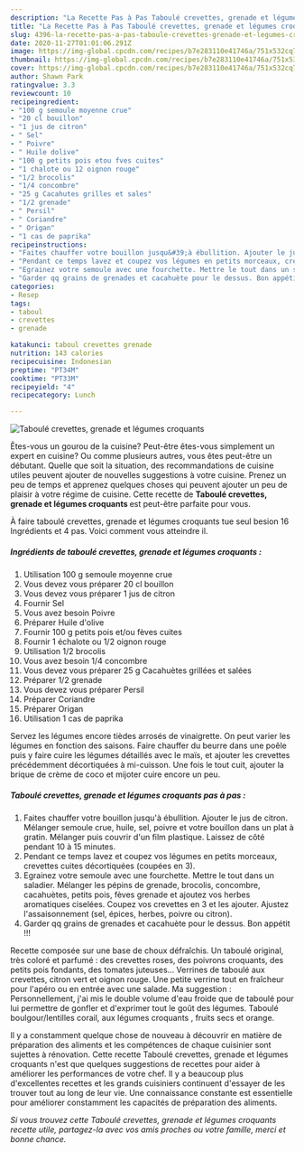 ```yaml
---
description: "La Recette Pas à Pas Taboulé crevettes, grenade et légumes croquants"
title: "La Recette Pas à Pas Taboulé crevettes, grenade et légumes croquants"
slug: 4396-la-recette-pas-a-pas-taboule-crevettes-grenade-et-legumes-croquants
date: 2020-11-27T01:01:06.291Z
image: https://img-global.cpcdn.com/recipes/b7e283110e41746a/751x532cq70/taboule-crevettes-grenade-et-legumes-croquants-photo-principale-de-la-recette.jpg
thumbnail: https://img-global.cpcdn.com/recipes/b7e283110e41746a/751x532cq70/taboule-crevettes-grenade-et-legumes-croquants-photo-principale-de-la-recette.jpg
cover: https://img-global.cpcdn.com/recipes/b7e283110e41746a/751x532cq70/taboule-crevettes-grenade-et-legumes-croquants-photo-principale-de-la-recette.jpg
author: Shawn Park
ratingvalue: 3.3
reviewcount: 10
recipeingredient:
- "100 g semoule moyenne crue"
- "20 cl bouillon"
- "1 jus de citron"
- " Sel"
- " Poivre"
- " Huile dolive"
- "100 g petits pois etou fves cuites"
- "1 chalote ou 12 oignon rouge"
- "1/2 brocolis"
- "1/4 concombre"
- "25 g Cacahutes grilles et sales"
- "1/2 grenade"
- " Persil"
- " Coriandre"
- " Origan"
- "1 cas de paprika"
recipeinstructions:
- "Faites chauffer votre bouillon jusqu&#39;à ébullition. Ajouter le jus de citron. Mélanger semoule crue, huile, sel, poivre et votre bouillon dans un plat à gratin. Mélanger puis couvrir d&#39;un film plastique. Laissez de côté pendant 10 à 15 minutes."
- "Pendant ce temps lavez et coupez vos légumes en petits morceaux, crevettes cuites décortiquées (coupées en 3)."
- "Egrainez votre semoule avec une fourchette. Mettre le tout dans un saladier. Mélanger les pépins de grenade, brocolis, concombre, cacahuètes, petits pois, fèves grenade et ajoutez vos herbes aromatiques ciselées. Coupez vos crevettes en 3 et les ajouter. Ajustez l&#39;assaisonnement (sel, épices, herbes, poivre ou citron)."
- "Garder qq grains de grenades et cacahuète pour le dessus. Bon appétit !!!"
categories:
- Resep
tags:
- taboul
- crevettes
- grenade

katakunci: taboul crevettes grenade 
nutrition: 143 calories
recipecuisine: Indonesian
preptime: "PT34M"
cooktime: "PT33M"
recipeyield: "4"
recipecategory: Lunch

---
```



![Taboulé crevettes, grenade et légumes croquants](https://img-global.cpcdn.com/recipes/b7e283110e41746a/751x532cq70/taboule-crevettes-grenade-et-legumes-croquants-photo-principale-de-la-recette.jpg)

Êtes-vous un gourou de la cuisine? Peut-être êtes-vous simplement un expert en cuisine? Ou comme plusieurs autres, vous êtes peut-être un débutant. Quelle que soit la situation, des recommandations de cuisine utiles peuvent ajouter de nouvelles suggestions à votre cuisine. Prenez un peu de temps et apprenez quelques choses qui peuvent ajouter un peu de plaisir à votre régime de cuisine. Cette recette de <strong> Taboulé crevettes, grenade et légumes croquants </strong> est peut-être parfaite pour vous.

<!--inarticleads1-->

À faire taboulé crevettes, grenade et légumes croquants tue seul besion 16 Ingrédients et 4 pas. Voici comment vous atteindre il.

##### Ingrédients de taboulé crevettes, grenade et légumes croquants :

1. Utilisation 100 g semoule moyenne crue
1. Vous devez vous préparer 20 cl bouillon
1. Vous devez vous préparer 1 jus de citron
1. Fournir  Sel
1. Vous avez besoin  Poivre
1. Préparer  Huile d&#39;olive
1. Fournir 100 g petits pois et/ou fèves cuites
1. Fournir 1 échalote ou 1/2 oignon rouge
1. Utilisation 1/2 brocolis
1. Vous avez besoin 1/4 concombre
1. Vous devez vous préparer 25 g Cacahuètes grillées et salées
1. Préparer 1/2 grenade
1. Vous devez vous préparer  Persil
1. Préparer  Coriandre
1. Préparer  Origan
1. Utilisation 1 cas de paprika


Servez les légumes encore tièdes arrosés de vinaigrette. On peut varier les légumes en fonction des saisons. Faire chauffer du beurre dans une poêle puis y faire cuire les légumes détaillés avec le maïs, et ajouter les crevettes précédemment décortiquées à mi-cuisson. Une fois le tout cuit, ajouter la brique de crème de coco et mijoter cuire encore un peu. 

<!--inarticleads2-->

##### Taboulé crevettes, grenade et légumes croquants pas à pas :

1. Faites chauffer votre bouillon jusqu&#39;à ébullition. Ajouter le jus de citron. Mélanger semoule crue, huile, sel, poivre et votre bouillon dans un plat à gratin. Mélanger puis couvrir d&#39;un film plastique. Laissez de côté pendant 10 à 15 minutes.
1. Pendant ce temps lavez et coupez vos légumes en petits morceaux, crevettes cuites décortiquées (coupées en 3).
1. Egrainez votre semoule avec une fourchette. Mettre le tout dans un saladier. Mélanger les pépins de grenade, brocolis, concombre, cacahuètes, petits pois, fèves grenade et ajoutez vos herbes aromatiques ciselées. Coupez vos crevettes en 3 et les ajouter. Ajustez l&#39;assaisonnement (sel, épices, herbes, poivre ou citron).
1. Garder qq grains de grenades et cacahuète pour le dessus. Bon appétit !!!


Recette composée sur une base de choux défraîchis. Un taboulé original, très coloré et parfumé : des crevettes roses, des poivrons croquants, des petits pois fondants, des tomates juteuses… Verrines de taboulé aux crevettes, citron vert et oignon rouge. Une petite verrine tout en fraîcheur pour l&#39;apéro ou en entrée avec une salade. Ma suggestion : Personnellement, j&#39;ai mis le double volume d&#39;eau froide que de taboulé pour lui permettre de gonfler et d&#39;exprimer tout le goût des légumes. Taboulé boulgour/lentilles corail, aux légumes croquants , fruits secs et orange. 

<!--inarticleads1-->

<p>
Il y a constamment quelque chose de nouveau à découvrir en matière de préparation des aliments et les compétences de chaque cuisinier sont sujettes à rénovation. Cette recette Taboulé crevettes, grenade et légumes croquants n'est que quelques suggestions de recettes pour aider à améliorer les performances de votre chef. Il y a beaucoup plus d'excellentes recettes et les grands cuisiniers continuent d'essayer de les trouver tout au long de leur vie. Une connaissance constante est essentielle pour améliorer constamment les capacités de préparation des aliments.
</p>

<p>
<i>Si vous trouvez cette Taboulé crevettes, grenade et légumes croquants recette utile, partagez-la avec vos amis proches ou votre famille, merci et bonne chance.</i>
</p>

